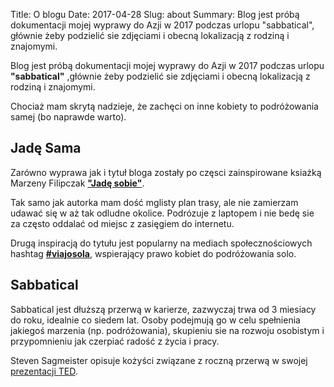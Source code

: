 Title: O blogu
Date: 2017-04-28
Slug: about
Summary: Blog jest próbą dokumentacji mojej wyprawy do Azji w 2017 podczas urlopu "sabbatical", głównie żeby podzielić sie zdjęciami i obecną lokalizacją z rodziną i znajomymi.

Blog jest próbą dokumentacji mojej wyprawy do Azji w 2017 podczas urlopu **"sabbatical"** ,głównie żeby podzielić sie zdjęciami i obecną lokalizacją z rodziną i znajomymi.

Chociaż mam skrytą nadzieje, że zachęci on inne kobiety to podróżowania samej (bo naprawde warto).

## Jadę Sama
Zarówno wyprawa jak i tytuł bloga zostały po częsci zainspirowane ksiażką Marzeny Filipczak [**"Jadę sobie"**](http://marzenafilipczak.pl/2014-04-29-14-21-50/jade-sobie).

Tak samo jak autorka mam dość mglisty plan trasy, ale nie zamierzam udawać się w aż tak odludne okolice. Podrózuje z laptopem i nie bedę sie za często oddalać od miejsc z zasięgiem do internetu.

Drugą inspiracją do tytułu jest popularny na mediach społecznościowych hashtag [**#viajosola**](http://www.cntraveler.com/stories/2016-03-17/viajosola-why-women-should-never-stop-traveling-alone), wspierający prawo kobiet do podróżowania solo.

## Sabbatical
Sabbatical jest dłuższą przerwą w karierze, zazwyczaj trwa od 3 miesiacy do roku, idealnie co siedem lat. Osoby podejmują go w celu spełnienia jakiegoś marzenia (np. podróżowania), skupieniu sie na rozwoju osobistym i przypomnieniu jak czerpiać radość z życia i pracy.

Steven Sagmeister opisuje kożyści związane z roczną przerwą w swojej [prezentacji TED](https://www.ted.com/talks/stefan_sagmeister_the_power_of_time_off).
